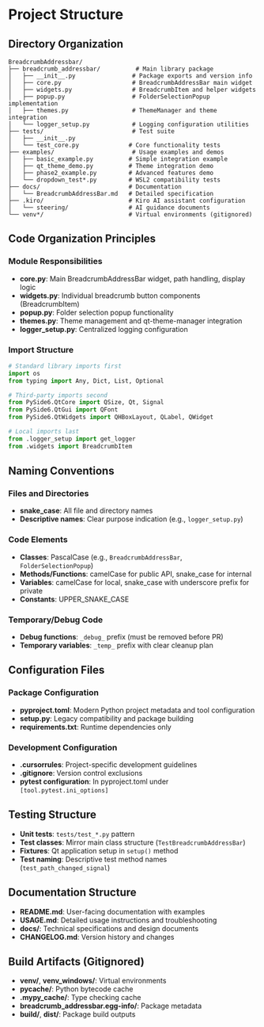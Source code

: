 # Project Structure

## Directory Organization

```
BreadcrumbAddressbar/
├── breadcrumb_addressbar/          # Main library package
│   ├── __init__.py                # Package exports and version info
│   ├── core.py                    # BreadcrumbAddressBar main widget
│   ├── widgets.py                 # BreadcrumbItem and helper widgets
│   ├── popup.py                   # FolderSelectionPopup implementation
│   ├── themes.py                  # ThemeManager and theme integration
│   └── logger_setup.py            # Logging configuration utilities
├── tests/                         # Test suite
│   ├── __init__.py
│   └── test_core.py              # Core functionality tests
├── examples/                      # Usage examples and demos
│   ├── basic_example.py          # Simple integration example
│   ├── qt_theme_demo.py          # Theme integration demo
│   ├── phase2_example.py         # Advanced features demo
│   └── dropdown_test*.py         # WSL2 compatibility tests
├── docs/                         # Documentation
│   └── BreadcrumbAddressBar.md   # Detailed specification
├── .kiro/                        # Kiro AI assistant configuration
│   └── steering/                 # AI guidance documents
└── venv*/                        # Virtual environments (gitignored)
```

## Code Organization Principles

### Module Responsibilities
- **core.py**: Main BreadcrumbAddressBar widget, path handling, display logic
- **widgets.py**: Individual breadcrumb button components (BreadcrumbItem)
- **popup.py**: Folder selection popup functionality
- **themes.py**: Theme management and qt-theme-manager integration
- **logger_setup.py**: Centralized logging configuration

### Import Structure
```python
# Standard library imports first
import os
from typing import Any, Dict, List, Optional

# Third-party imports second
from PySide6.QtCore import QSize, Qt, Signal
from PySide6.QtGui import QFont
from PySide6.QtWidgets import QHBoxLayout, QLabel, QWidget

# Local imports last
from .logger_setup import get_logger
from .widgets import BreadcrumbItem
```

## Naming Conventions

### Files and Directories
- **snake_case**: All file and directory names
- **Descriptive names**: Clear purpose indication (e.g., `logger_setup.py`)

### Code Elements
- **Classes**: PascalCase (e.g., `BreadcrumbAddressBar`, `FolderSelectionPopup`)
- **Methods/Functions**: camelCase for public API, snake_case for internal
- **Variables**: camelCase for local, snake_case with underscore prefix for private
- **Constants**: UPPER_SNAKE_CASE

### Temporary/Debug Code
- **Debug functions**: `_debug_` prefix (must be removed before PR)
- **Temporary variables**: `_temp_` prefix with clear cleanup plan

## Configuration Files

### Package Configuration
- **pyproject.toml**: Modern Python project metadata and tool configuration
- **setup.py**: Legacy compatibility and package building
- **requirements.txt**: Runtime dependencies only

### Development Configuration
- **.cursorrules**: Project-specific development guidelines
- **.gitignore**: Version control exclusions
- **pytest configuration**: In pyproject.toml under `[tool.pytest.ini_options]`

## Testing Structure
- **Unit tests**: `tests/test_*.py` pattern
- **Test classes**: Mirror main class structure (`TestBreadcrumbAddressBar`)
- **Fixtures**: Qt application setup in `setup()` method
- **Test naming**: Descriptive test method names (`test_path_changed_signal`)

## Documentation Structure
- **README.md**: User-facing documentation with examples
- **USAGE.md**: Detailed usage instructions and troubleshooting
- **docs/**: Technical specifications and design documents
- **CHANGELOG.md**: Version history and changes

## Build Artifacts (Gitignored)
- **venv/**, **venv_windows/**: Virtual environments
- **__pycache__/**: Python bytecode cache
- **.mypy_cache/**: Type checking cache
- **breadcrumb_addressbar.egg-info/**: Package metadata
- **build/**, **dist/**: Package build outputs